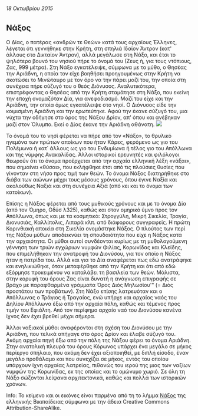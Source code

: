 ###### 18 Οκτωβρίου 2015

## Νάξος

O Δίας, ο πατέρας «ανδρών τε Θεών» κατά τους αρχαίους Έλληνες, λέγεται ότι γεννήθηκε στην Κρήτη, στη σπηλιά Ιδαίον Άντρον (κατ' άλλους στο Δικταίον Άντρον), αλλά μεγάλωσε στη Νάξο, και έτσι το ψηλότερο βουνό του νησιού πήρε το όνομά του (Ζευς ή, για τους ντόπιους, Ζας, 999 μέτρα). Στη Νάξο εγκατέλειψε, σύμφωνα με το μύθο, ο Θησέας την Αριάδνη, η οποία τον είχε βοηθήσει προηγουμένως στην Κρήτη να σκοτώσει το Μινώταυρο με τον όρο να την πάρει μαζί του, την οποία στη συνέχεια πήρε σύζυγό του ο θεός Διόνυσος. Αναλυτικότερα, επιστρέφοντας ο Θησέας από την Κρήτη σταμάτησε στη Νάξο, που εκείνη την εποχή ονομαζόταν Δία, για ανεφοδιασμό. Μαζί του είχε και την Αριάδνη, την οποία όμως εγκατέλειψε στο νησί. Ο Διόνυσος είδε την κοιμισμένη Αριάδνη και την ερωτεύτηκε. Αφού την έκανε σύζυγό του, μια νύχτα την οδήγησε στο όρος της Νάξου Δρίον, απ' όπου και ανέβηκαν μαζί στον Όλυμπο. Εκεί ο Δίας έκανε την Αριάδνη αθάνατη. ![](https://upload.wikimedia.org/wikipedia/commons/thumb/b/be/Titian_Bacchus_and_Ariadne.jpg/265px-Titian_Bacchus_and_Ariadne.jpg)

Το όνομά του το νησί φέρεται να πήρε από τον «Νάξο», το θρυλικό ηγεμόνα των πρώτων αποίκων που ήταν Κάρες, φερόμενο ως γιο του Πολέμωνα ή κατ΄ άλλους ως γιο του Ενδυμίωνα ή τέλος γιο του Απόλλωνα και της νύμφης Ανακαλίδας. Άλλοι ιστορικοί ερευνητές και φιλόλογοι θεωρούν ότι το όνομα προέρχεται από την αρχαία ελληνική λέξη «νάξαι», που σημαίνει «θύσαι», που εκλήφθηκε έτσι από τις πλούσιες θυσίες που γίνονταν στη νήσο προς τιμή των θεών. Το όνομα Νάξος διατηρήθηκε στο διάβα των αιώνων μέχρι τους μέσους χρόνους, όπου έγινε Ναξία και ακολούθως Ναξιά και στη συνέχεια Αξιά (από κει και το όνομα των κατοίκων).

Επίσης η Νάξος φέρεται από τους μυθικούς χρόνους και με το όνομα Δία (από τον Όμηρο, Οδύσ λ325), καθώς και στον ομηρικό ύμνο προς τον Απόλλωνα, όπως και με τα κοσμητικά: Στρογγύλη, Μικρή Σικελία, Τραγία, Διονυσιάς, Καλλίπολις, Λιπαρά κλπ. από διάφορους συγγραφείς. Η πρώτη Κορινθιακή αποικία στη Σικελία ονομάστηκε Νάξος. Ο πλούτος των περί της Νάξου μύθων αποδεικνύει τη σπουδαιότητα που είχε η Νάξος κατά την αρχαιότητα. Οι μύθοι αυτοί συνδέονται κυρίως με τη μυθολογούμενη γέννηση των τριών εγχώριων νυμφών Φιλίας, Κορωνίδας και Κλείδης, που επιμελήθηκαν την ανατροφή του Διονύσου, για τον οποίο η Νάξος ήταν η πατρίδα του. Αλλά και για το Δία αναφέρεται πως εδώ ανατράφηκε και ενηλικιώθηκε, όταν μεταφέρθηκε από την Κρήτη και ότι από εδώ εξόρμησε προκειμένου να καταλάβει τη βασιλεία των θεών. Μάλιστα, στην κορυφή του όρους Ζας είναι δυνατή η ανάγνωση επιγραφής σε βράχο με παραφθαρμένα γράμματα Όρος Διός Μηλωσίου'" (= Διός προστάτου των προβάτων). Στη Νάξο επίσης λατρευόταν και ο Απόλλωνας ο Τράγιος ή Τραγαίος, ενώ υπήρχε και αρχαίος ναός του Δηλίου Απόλλωνα έξω από την αρχαία πόλη, καθώς και τέμενος προς τιμήν του Εφιάλτη. Από τον περίφημο αρχαίο ναό του Διονύσου κανένα ίχνος δεν έχει βρεθεί μέχρι σήμερα.

Άλλοι ναξιακοί μύθοι αναφέρονται στη σχέση του Διονύσου με την Αριάδνη, που τελικά απήγαγε στο όρος Δρίον και έλαβε σύζυγό του. Ακόμη αρχαία πηγή έξω από την πόλη της Νάξου φέρει το όνομα Αριάδνη. Στην ανατολική πλευρά του όρους Κόρωνος υπάρχει ένα μεγάλο σε μήκος περίεργο σπήλαιο, που ακόμη δεν έχει αξιοποιηθεί, με διπλή είσοδο, έναν μεγάλο προθάλαμο και που συνεχίζει σε μήκος, εντός του οποίου υπάρχουν ίχνη αρχαίας λατρείας, πιθανώς του ιερού της μιας των ναξίων νυμφών της Κορωνίδας, εκ της οποίας και το ομώνυμο χωριό. Σε όλη τη Νάξο σώζονται λείψανα αρχιτεκτονικά, καθώς και πολλά των ιστορικών χρόνων.

Info: Το κείμενο και οι εικόνες είναι παρμένα από τη το λήμμα [Νάξος](https://el.wikipedia.org/wiki/%CE%9D%CE%AC%CE%BE%CE%BF%CF%82) της ελληνικής Βικιπαίδειας σύμφωνα με την άδεια Creative Commons Attribution-ShareAlike.

